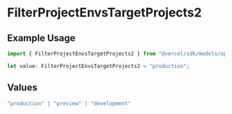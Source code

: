 # FilterProjectEnvsTargetProjects2

## Example Usage

```typescript
import { FilterProjectEnvsTargetProjects2 } from "@vercel/sdk/models/operations/filterprojectenvs.js";

let value: FilterProjectEnvsTargetProjects2 = "production";
```

## Values

```typescript
"production" | "preview" | "development"
```